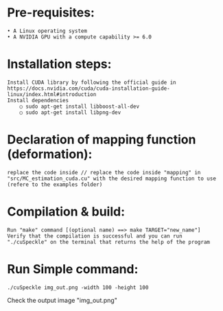 
# Pre-requisites:
	• A Linux operating system
	• A NVIDIA GPU with a compute capability >= 6.0
	
# Installation steps:
	Install CUDA library by following the official guide in https://docs.nvidia.com/cuda/cuda-installation-guide-linux/index.html#introduction
	Install dependencies
		○ sudo apt-get install libboost-all-dev
		○ sudo apt-get install libpng-dev

# Declaration of mapping function (deformation):
	replace the code inside // replace the code inside "mapping" in "src/MC_estimation_cuda.cu" with the desired mapping function to use (refere to the examples folder)

# Compilation & build:
	Run "make" command [(optional name) ==> make TARGET="new_name"]
	Verify that the compilation is successful and you can run "./cuSpeckle" on the terminal that returns the help of the program
	
# Run Simple command: 
	./cuSpeckle img_out.png -width 100 -height 100
	
  Check the output image "img_out.png"
